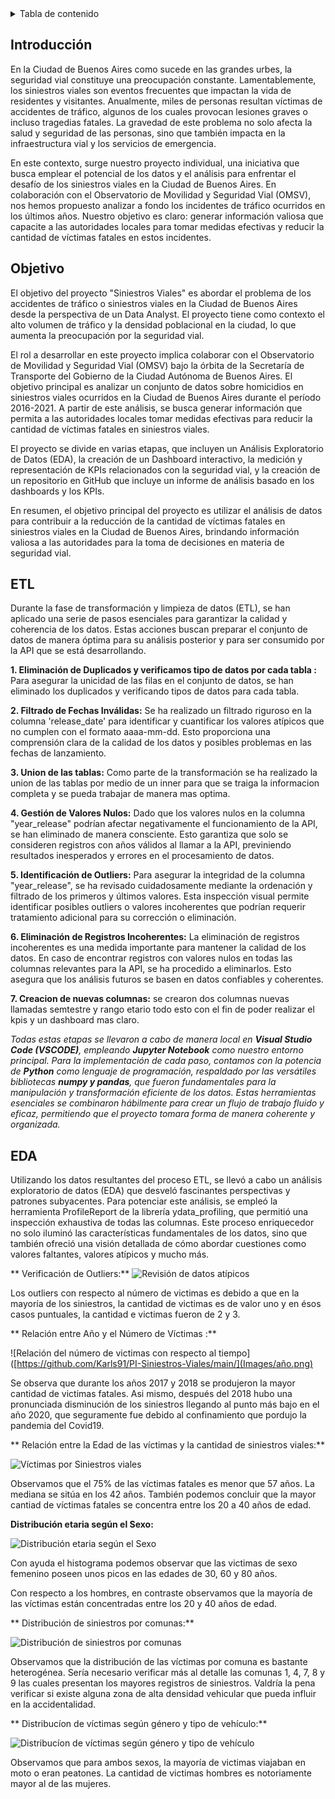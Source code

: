 <!-- TABLA DE CONTENIDO -->
<details>
  <summary>Tabla de contenido</summary>
  <ol>  
    <li><a href="#Introducción">Introducción</a></li>
    <li><a href="#Objetivo">Objetivo</a></li>
    <li><a href="#ETL">ETL</a></li>
    <li><a href="EDA">EDA</a></li>
  </ol>
</details>


## Introducción

En la Ciudad de Buenos Aires como sucede en las grandes urbes, la seguridad vial constituye una preocupación constante. Lamentablemente, los siniestros viales son eventos frecuentes que impactan la vida de residentes y visitantes. Anualmente, miles de personas resultan víctimas de accidentes de tráfico, algunos de los cuales provocan lesiones graves o incluso tragedias fatales. La gravedad de este problema no solo afecta la salud y seguridad de las personas, sino que también impacta en la infraestructura vial y los servicios de emergencia.

En este contexto, surge nuestro proyecto individual, una iniciativa que busca emplear el potencial de los datos y el análisis para enfrentar el desafío de los siniestros viales en la Ciudad de Buenos Aires. En colaboración con el Observatorio de Movilidad y Seguridad Vial (OMSV), nos hemos propuesto analizar a fondo los incidentes de tráfico ocurridos en los últimos años. Nuestro objetivo es claro: generar información valiosa que capacite a las autoridades locales para tomar medidas efectivas y reducir la cantidad de víctimas fatales en estos incidentes.


## Objetivo

El objetivo del proyecto "Siniestros Viales" es abordar el problema de los accidentes de tráfico o siniestros viales en la Ciudad de Buenos Aires desde la perspectiva de un Data Analyst. El proyecto tiene como contexto el alto volumen de tráfico y la densidad poblacional en la ciudad, lo que aumenta la preocupación por la seguridad vial.

El rol a desarrollar en este proyecto implica colaborar con el Observatorio de Movilidad y Seguridad Vial (OMSV) bajo la órbita de la Secretaría de Transporte del Gobierno de la Ciudad Autónoma de Buenos Aires. El objetivo principal es analizar un conjunto de datos sobre homicidios en siniestros viales ocurridos en la Ciudad de Buenos Aires durante el período 2016-2021. A partir de este análisis, se busca generar información que permita a las autoridades locales tomar medidas efectivas para reducir la cantidad de víctimas fatales en siniestros viales.

El proyecto se divide en varias etapas, que incluyen un Análisis Exploratorio de Datos (EDA), la creación de un Dashboard interactivo, la medición y representación de KPIs relacionados con la seguridad vial, y la creación de un repositorio en GitHub que incluye un informe de análisis basado en los dashboards y los KPIs.

En resumen, el objetivo principal del proyecto es utilizar el análisis de datos para contribuir a la reducción de la cantidad de víctimas fatales en siniestros viales en la Ciudad de Buenos Aires, brindando información valiosa a las autoridades para la toma de decisiones en materia de seguridad vial.



## ETL

Durante la fase de transformación y limpieza de datos (ETL), se han aplicado una serie de pasos esenciales para garantizar la calidad y coherencia de los datos. Estas acciones buscan preparar el conjunto de datos de manera óptima para su análisis posterior y para ser consumido por la API que se está desarrollando.

**1. Eliminación de Duplicados y verificamos tipo de datos por cada tabla :** Para asegurar la unicidad de las filas en el conjunto de datos, se han eliminado los duplicados y verificando tipos de datos para cada tabla.

**2. Filtrado de Fechas Inválidas:** Se ha realizado un filtrado riguroso en la columna 'release_date' para identificar y cuantificar los valores atípicos que no cumplen con el formato aaaa-mm-dd. Esto proporciona una comprensión clara de la calidad de los datos y posibles problemas en las fechas de lanzamiento.

**3. Union de las tablas:** Como parte de la transformación se ha realizado la union de las tablas por medio de un inner para que se traiga la informacion completa y se pueda trabajar de manera mas optima.

**4. Gestión de Valores Nulos:** Dado que los valores nulos en la columna "year_release" podrían afectar negativamente el funcionamiento de la API, se han eliminado de manera consciente. Esto garantiza que solo se consideren registros con años válidos al llamar a la API, previniendo resultados inesperados y errores en el procesamiento de datos.

**5. Identificación de Outliers:** Para asegurar la integridad de la columna "year_release", se ha revisado cuidadosamente mediante la ordenación y filtrado de los primeros y últimos valores. Esta inspección visual permite identificar posibles outliers o valores incoherentes que podrían requerir tratamiento adicional para su corrección o eliminación.

**6. Eliminación de Registros Incoherentes:** La eliminación de registros incoherentes es una medida importante para mantener la calidad de los datos. En caso de encontrar registros con valores nulos en todas las columnas relevantes para la API, se ha procedido a eliminarlos. Esto asegura que los análisis futuros se basen en datos confiables y coherentes.

**7. Creacion de nuevas columnas:** se crearon dos columnas nuevas llamadas semtestre y rango etario todo esto con el fin de poder realizar el kpis y un dashboard mas claro.


*Todas estas etapas se llevaron a cabo de manera local en **Visual Studio Code (VSCODE)**, empleando **Jupyter Notebook** como nuestro entorno principal. Para la implementación de cada paso, contamos con la potencia de **Python** como lenguaje de programación, respaldado por las versátiles bibliotecas **numpy y pandas**, que fueron fundamentales para la manipulación y transformación eficiente de los datos. Estas herramientas esenciales se combinaron hábilmente para crear un flujo de trabajo fluido y eficaz, permitiendo que el proyecto tomara forma de manera coherente y organizada.*

## EDA

Utilizando los datos resultantes del proceso ETL, se llevó a cabo un análisis exploratorio de datos (EDA) que desveló fascinantes perspectivas y patrones subyacentes. Para potenciar este análisis, se empleó la herramienta ProfileReport de la librería ydata_profiling, que permitió una inspección exhaustiva de todas las columnas. Este proceso enriquecedor no solo iluminó las características fundamentales de los datos, sino que también ofreció una visión detallada de cómo abordar cuestiones como valores faltantes, valores atípicos y mucho más.

** Verificación de Outliers:**
![Revisión de datos atípicos](Images/Boxplot.png)


Los outliers con respecto al número de victimas es debido a que en la mayoría de los siniestros, la cantidad de victimas es de valor uno y en ésos casos puntuales, la cantidad e victimas fueron de 2 y 3. 

** Relación entre Año y el Número de Víctimas :**

![Relación del número de victimas con respecto al tiempo]([https://github.com/Karls91/PI-Siniestros-Viales/main/](Images/año.png)

Se observa que durante los años 2017 y 2018 se produjeron la mayor cantidad de victimas fatales. Asi mismo, después del 2018 hubo una pronunciada disminución de los siniestros llegando al punto más bajo en el año 2020, que seguramente fue debido al confinamiento que pordujo la pandemia del Covid19.



** Relación entre la Edad de las víctimas y la cantidad de siniestros viales:**

![Víctimas por Siniestros viales](Images/Histo_edad.png)

Observamos que el 75% de las víctimas fatales es menor que 57 años. La mediana se sitúa en los 42 años. También podemos concluir que la mayor cantiad de víctimas fatales se concentra entre los 20 a 40 años de edad.

**Distribución etaria según el Sexo:**

![Distribución etaria según el Sexo](Images/Histo_Sexo.png)

Con ayuda el histograma podemos observar que las victimas de sexo femenino poseen unos picos en las edades de 30, 60 y 80 años. 

Con respecto a los hombres, en contraste observamos que la mayoría de las víctimas están concentradas entre los 20 y 40 años de edad.

** Distribución de siniestros por comunas:**

![Distribución de siniestros por comunas](Images/victim_comuna.png)

Observamos que la distribución de las víctimas por comuna es bastante heterogénea. Sería necesario verificar más al detalle las comunas 1, 4, 7, 8 y 9 las cuales presentan los mayores registros de siniestros. Valdría la pena verificar si existe alguna zona de alta densidad vehicular que pueda influir en la accidentalidad.

** Distribucíon de víctimas según género y tipo de vehículo:**

![Distribucíon de víctimas según género y tipo de vehículo](Images/vehiculo.png)


Observamos que para ambos sexos, la mayoría de victimas viajaban en moto o eran peatones. La cantidad de victimas hombres es notoriamente mayor al de las mujeres.
